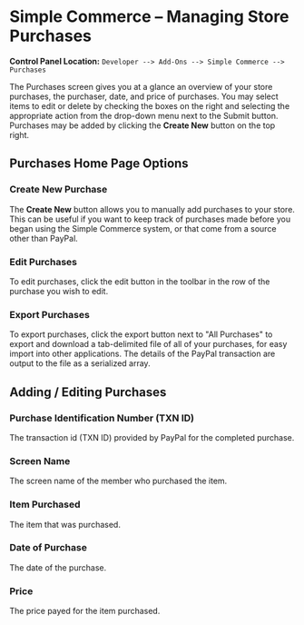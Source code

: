 <!--
    This source file is part of the open source project
    ExpressionEngine User Guide (https://github.com/ExpressionEngine/ExpressionEngine-User-Guide)

    @link      https://expressionengine.com/
    @copyright Copyright (c) 2003-2020, Packet Tide, LLC (https://ellislab.com)
    @license   https://expressionengine.com/license Licensed under Apache License, Version 2.0
-->

# Simple Commerce – Managing Store Purchases

**Control Panel Location:** `Developer --> Add-Ons --> Simple Commerce --> Purchases`

The Purchases screen gives you at a glance an overview of your store purchases, the purchaser, date, and price of purchases. You may select items to edit or delete by checking the boxes on the right and selecting the appropriate action from the drop-down menu next to the Submit button. Purchases may be added by clicking the **Create New** button on the top right.

## Purchases Home Page Options

### Create New Purchase

The **Create New** button allows you to manually add purchases to your store. This can be useful if you want to keep track of purchases made before you began using the Simple Commerce system, or that come from a source other than PayPal.

### Edit Purchases

To edit purchases, click the edit button in the toolbar in the row of the purchase you wish to edit.

### Export Purchases

To export purchases, click the export button next to "All Purchases" to export and download a tab-delimited file of all of your purchases, for easy import into other applications. The details of the PayPal transaction are output to the file as a serialized array.

## Adding / Editing Purchases

### Purchase Identification Number (TXN ID)

The transaction id (TXN ID) provided by PayPal for the completed purchase.

### Screen Name

The screen name of the member who purchased the item.

### Item Purchased

The item that was purchased.

### Date of Purchase

The date of the purchase.

### Price

The price payed for the item purchased.
